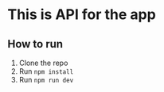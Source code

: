 # This is API for the app

## How to run

1. Clone the repo
2. Run `npm install`
3. Run `npm run dev`
